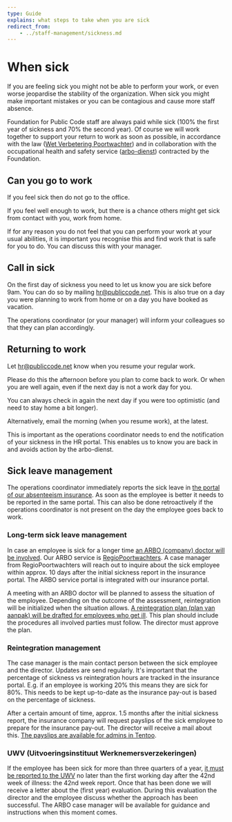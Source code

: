 ```yaml
---
type: Guide
explains: what steps to take when you are sick
redirect_from:
    - ../staff-management/sickness.md
---
```


# When sick

If you are feeling sick you might not be able to perform your work, or even worse jeopardise the stability of the organization.
When sick you might make important mistakes or you can be contagious and cause more staff absence.

Foundation for Public Code staff are always paid while sick (100% the first year of sickness and 70% the second year).
Of course we will work together to support your return to work as soon as possible, in accordance with the law ([Wet Verbetering Poortwachter](https://www.arboportaal.nl/onderwerpen/wet-verbetering-poortwachter)) and in collaboration with the occupational health and safety service ([arbo-dienst](https://nl.wikipedia.org/wiki/Arbodienst)) contracted by the Foundation.

## Can you go to work

If you feel sick then do not go to the office.

If you feel well enough to work, but there is a chance others might get sick from contact with you, work from home.

If for any reason you do not feel that you can perform your work at your usual abilities, it is important you recognise this and find work that is safe for you to do. You can discuss this with your manager.

## Call in sick

On the first day of sickness you need to let us know you are sick before 9am. You can do so by mailing <hr@publiccode.net>.
This is also true on a day you were planning to work from home or on a day you have booked as vacation.

The operations coordinator (or your manager) will inform your colleagues so that they can plan accordingly.

## Returning to work

Let <hr@publiccode.net> know when you resume your regular work.

Please do this the afternoon before you plan to come back to work. Or when you are well again, even if the next day is not a work day for you.

You can always check in again the next day if you were too optimistic (and need to stay home a bit longer).

Alternatively, email the morning (when you resume work), at the latest.

This is important as the operations coordinator needs to end the notification of your sickness in the HR portal.
This enables us to know you are back in and avoids action by the arbo-dienst.

## Sick leave management

The operations coordinator immediately reports the sick leave in [the portal of our absenteeism insurance](https://mijnwerkgeversportaal.acumen.nl/index3.html).
As soon as the employee is better it needs to be reported in the same portal. This can also be done retroactively if the operations coordinator is not present on the day the employee goes back to work.

### Long-term sick leave management

In case an employee is sick for a longer time [an ARBO (company) doctor will be involved](https://www.arboned.nl/en/absence-support/company-doctor-as-specialist). Our ARBO service is [RegioPoortwachters](https://www.regiopoortwachters.nl/). A case manager from RegioPoortwachters will reach out to inquire about the sick employee within approx. 10 days after the initial sickness report in the insurance portal. The ARBO service portal is integrated with our insurance portal.

A meeting with an ARBO doctor will be planned to assess the situation of the employee. Depending on the outcome of the assessment, reintegration will be initialized when the situation allows. [A reintegration plan (plan van aanpak) will be drafted for employees who get ill](https://business.gov.nl/regulation/working-conditions-employees/). This plan should include the procedures all involved parties must follow. The director must approve the plan.

### Reintegration management

The case manager is the main contact person between the sick employee and the director. Updates are send regularly. It's important that the percentage of sickness vs reintegration hours are tracked in the insurance portal. E.g. if an employee is working 20% this means they are sick for 80%. This needs to be kept up-to-date as the insurance pay-out is based on the percentage of sickness.

After a certain amount of time, approx. 1.5 months after the initial sickness report, the insurance company will request payslips of the sick employee to prepare for the insurance pay-out. The director will receive a mail about this. [The payslips are available for admins in Tentoo](https://about.publiccode.net/activities/tool-management/tentoo.html).

### UWV (Uitvoeringsinstituut Werknemersverzekeringen)

If the employee has been sick for more than three quarters of a year, [it must be reported to the UWV](https://www.uwv.nl/werkgevers/werknemer-is-ziek/loondoorbetaling/werknemer-is-langdurig-ziek/index.aspx) no later than the first working day after the 42nd week of illness: the 42nd week report. Once that has been done we will receive a letter about the (first year) evaluation. During this evaluation the director and the employee discuss whether the approach has been successful. The ARBO case manager will be available for guidance and instructions when this moment comes.
